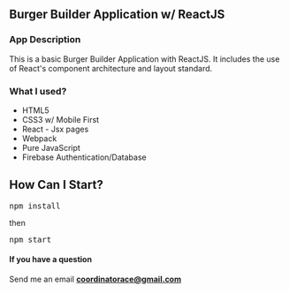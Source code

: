 ## Burger Builder Application w/ ReactJS

### App Description

This is a basic Burger Builder Application with ReactJS.
It includes the use of React's component architecture and layout standard. 


### What I used?

- HTML5
- CSS3 w/ Mobile First
- React - Jsx pages
- Webpack
- Pure JavaScript
- Firebase Authentication/Database

## How Can I Start?

<pre>npm install</pre>
then
<pre>npm start</pre>

#### If you have a question
Send me an email <b>coordinatorace@gmail.com</b>